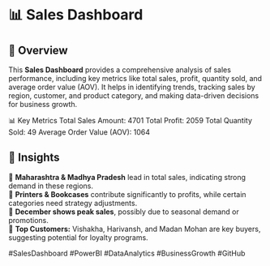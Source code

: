 
# 📊 Sales Dashboard  

## 📌 Overview  
This **Sales Dashboard** provides a comprehensive analysis of sales performance, including key metrics like total sales, profit, quantity sold, and average order value (AOV). It helps in identifying trends, tracking sales by region, customer, and product category, and making data-driven decisions for business growth.  

📊 Key Metrics
Total Sales Amount: 4701
Total Profit: 2059
Total Quantity Sold: 49
Average Order Value (AOV): 1064

## 📍 Insights  
📌 **Maharashtra & Madhya Pradesh** lead in total sales, indicating strong demand in these regions.  
📌 **Printers & Bookcases** contribute significantly to profits, while certain categories need strategy adjustments.  
📌 **December shows peak sales**, possibly due to seasonal demand or promotions.  
📌 **Top Customers:** Vishakha, Harivansh, and Madan Mohan are key buyers, suggesting potential for loyalty programs.  

#SalesDashboard #PowerBI #DataAnalytics #BusinessGrowth #GitHub  
